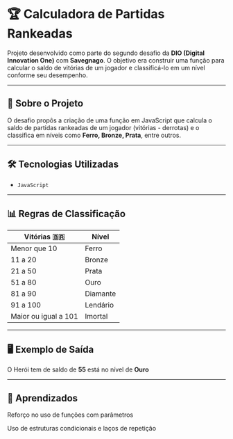 # 🏆 Calculadora de Partidas Rankeadas 

Projeto desenvolvido como parte do segundo desafio da **DIO (Digital Innovation One)** com **Savegnago**. O objetivo era construir uma função para calcular o saldo de vitórias de um jogador e classificá-lo em um nível conforme seu desempenho. 

---

## 📌 Sobre o Projeto

O desafio propôs a criação de uma função em JavaScript que calcula o saldo de partidas rankeadas de um jogador (vitórias - derrotas) e o classifica em níveis como **Ferro, Bronze, Prata**, entre outros.

---

## 🛠️ Tecnologias Utilizadas

- `JavaScript`

---

## 📊 Regras de Classificação 

| Vitórias 🇧🇷          | Nível    | 
| -------------------- | -------- |
| Menor que 10         | Ferro    | 
| 11 a 20              | Bronze   | 
| 21 a 50              | Prata    | 
| 51 a 80              | Ouro     | 
| 81 a 90              | Diamante | 
| 91 a 100             | Lendário | 
| Maior ou igual a 101 | Imortal  | 

---

## 🖥️ Exemplo de Saída 

O Herói tem de saldo de **55** está no nível de **Ouro**  

---

## 🧠 Aprendizados 

Reforço no uso de funções com parâmetros

Uso de estruturas condicionais e laços de repetição
